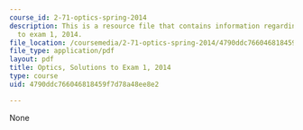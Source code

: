 ```yaml
---
course_id: 2-71-optics-spring-2014
description: This is a resource file that contains information regarding optics solutions
  to exam 1, 2014.
file_location: /coursemedia/2-71-optics-spring-2014/4790ddc766046818459f7d78a48ee8e2_MIT2_71S14_s14_quiz1_sols.pdf
file_type: application/pdf
layout: pdf
title: Optics, Solutions to Exam 1, 2014
type: course
uid: 4790ddc766046818459f7d78a48ee8e2

---
```

None